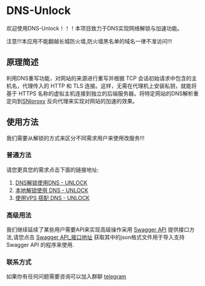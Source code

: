 # DNS-Unlock

欢迎使用DNS-Unlock！！！本项目致力于DNS实现网络解锁与加速功能。

注意!!!本应用不能翻越长城防火墙,防火墙黑名单的域名一律不准访问!!!

## 原理简述

利用DNS重写功能，对网站的来源进行重写并根据 TCP 会话初始请求中包含的主机名，代理传入的 HTTP 和 TLS 连接。这样，无需在代理机上安装私钥，就能将基于 HTTPS 名称的虚拟主机连接到独立的后端服务器。将特定网站的DNS解析重定向到[SNIproxy](https://github.com/dlundquist/sniproxy) 反向代理来实现对网站的加速的效果。

## 使用方法

我们需要从解锁的方式来区分不同需求用户来使用改服务!!!

### 普通方法

请您更具您的需求点击下面的链接地址:

1. [DNS解锁使用DNS - UNLOCK](md/DNS.md)
2. [本地解锁使用 DNS - UNLOCK](md/Local.md)
3. [使用VPS 搭配 DNS - UNLOCK](md/VPS.md)

### 高级用法

我们继续延续了某些用户需要API来实现高级操作采用 [Swagger API](https://swagger.io/)
提供接口方法,请您点击 [Swagger API_接口地址](https://api.afosne.pp.ua/ui) 获取其中的json格式文件用于导入支持Swagger
API 的程序来使用.

### 联系方式
如果你有任何问题需要咨询可以加入群聊 [telegram](https://t.me/Dns_Unlock)
